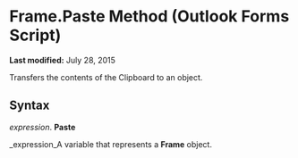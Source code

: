 
# Frame.Paste Method (Outlook Forms Script)

 **Last modified:** July 28, 2015

Transfers the contents of the Clipboard to an object.

## Syntax

 _expression_. **Paste**

 _expression_A variable that represents a  **Frame** object.

